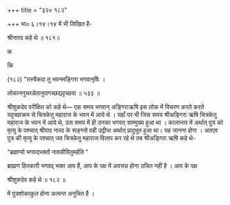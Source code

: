 +++
title = "३२० १८२"

+++
भा० ६।१४।१४ में भी लिखित है- 

श्रीनारद कहे थे ॥ १८१॥ 

क 

कि 

(१८२) "तस्यैकदा तु भवनमङ्गिरा भगवानृषिः । 

लोकाननुचरन्नेतानुपागच्छद्यदृच्छया ॥ ५३३ ॥ 

श्रीशुकदेव परीक्षित को कहे थे— एक समय भगवान् अङ्गिराऋषि इस लोक में विचरण करते करते यदृच्छाक्रम से चित्रकेतु महाराज के भवन में आये थे । यहाँ पर भी जिस समय श्रीअङ्गिरा ऋषि चित्रकेतु महाराज के भवन में आये थे, उस समय में ही उनका भगवत् साम्मुख्य हुआ था । कालान्तर में अर्थात् पुत्र को मृत्यु के पश्चात् श्रीपाद नारद के सङ्गसे वही उद्वीप्त अर्थात् प्रादुभूत हुआ था। यह जानना होगा । अतएव पुत्र की मृत्यु के पश्चात् जव चित्रकेतु महाराज विलाप कर रहे थे तब श्रीअङ्गिरा ऋषि कहे थे- 

"ब्रह्मण्यो भगवद्भक्तो नावसीवितुमर्हति " 

ब्राह्मण हितकारी भगवद् भक्त आप हैं, आप के पक्ष में अवसन्न होना उचित नहीं है । आप के पक्ष 

श्रीशुकदेव कहे थे ॥ १८२ ॥ 

में पुत्रशोकाकुल होना अत्यन्त अनुचित है । 
